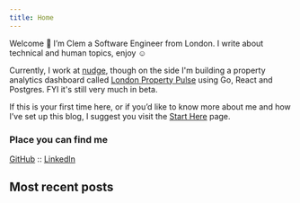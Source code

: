 ```yaml
---
title: Home
---
```


Welcome 🤗 I’m Clem a Software Engineer from London. I write about technical and human topics, enjoy ☺️

Currently, I work at [nudge](https://nudge-global.com/), though on the side I'm building a property analytics dashboard called [London Property Pulse](https://london-property-pulse.com) using Go, React and Postgres. FYI it's still very much in beta.

If this is your first time here, or if you’d like to know more about me and how I’ve set up this blog, I suggest you visit the [Start Here](http://clem-sk.dev/aboutme/) page.

### Place you can find me

[GitHub](https://github.com/ClemSK) :: [LinkedIn](https://www.linkedin.com/in/clem-sk/)

## Most recent posts

